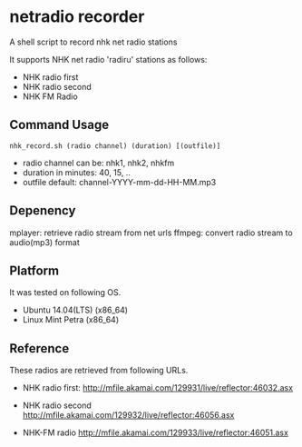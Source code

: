 netradio recorder
=================

A shell script to record nhk net radio stations

It supports NHK net radio 'radiru' stations as follows:

- NHK radio first
- NHK radio second
- NHK FM Radio

Command Usage
-------------

`nhk_record.sh (radio channel) (duration) [(outfile)]`

- radio channel can be: nhk1, nhk2, nhkfm
- duration in minutes: 40, 15, ..
- outfile default: channel-YYYY-mm-dd-HH-MM.mp3


Depenency
-------

mplayer:  retrieve radio stream from net urls
ffmpeg:   convert radio stream to audio(mp3) format


Platform
-------

It was tested on following OS.

- Ubuntu 14.04(LTS) (x86_64)
- Linux Mint Petra (x86_64)

Reference
---------

These radios are retrieved from following URLs.

- NHK radio first:
   http://mfile.akamai.com/129931/live/reflector:46032.asx

- NHK radio second
   http://mfile.akamai.com/129932/live/reflector:46056.asx

- NHK-FM radio
   http://mfile.akamai.com/129933/live/reflector:46051.asx

